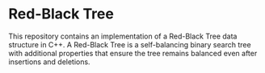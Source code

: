 # Red-Black Tree
This repository contains an implementation of a Red-Black Tree data structure in C++. A Red-Black Tree is a self-balancing binary search tree with 
additional properties that ensure the tree remains balanced even after insertions and deletions.
